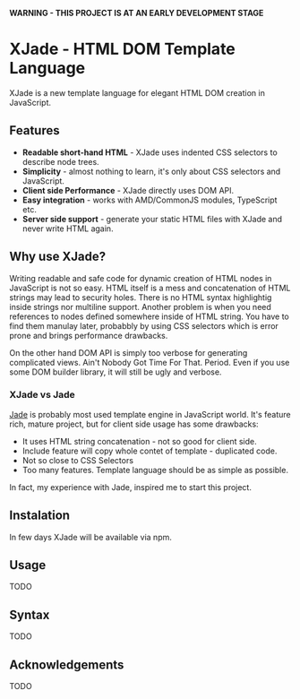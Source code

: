 **WARNING - THIS PROJECT IS AT AN EARLY DEVELOPMENT STAGE**

# XJade - HTML DOM Template Language

XJade is a new template language for elegant HTML DOM creation in JavaScript.


##  Features
* **Readable short-hand HTML** - XJade uses indented CSS selectors to describe node trees.
* **Simplicity** - almost nothing to learn, it's only about CSS selectors and JavaScript.
* **Client side Performance** - XJade directly uses DOM API.
* **Easy integration** - works with AMD/CommonJS modules, TypeScript etc.
* **Server side support** - generate your static HTML files with XJade and never write HTML again.


## Why use XJade?

Writing readable and safe code for dynamic creation of HTML nodes in JavaScript is not so easy.
HTML itself is a mess and concatenation of HTML strings may lead to security holes. There is no HTML syntax highlightig inside strings nor multiline support. Another problem is when you need references to nodes defined somewhere inside of HTML string. You have to find them manulay later, probabbly by using CSS selectors which is error prone and brings performance drawbacks.

On the other hand DOM API is simply too verbose for generating complicated views.
Ain't Nobody Got Time For That. Period.
Even if you use some DOM builder library, it will still be ugly and verbose.


### XJade vs Jade

[Jade](http://jade-lang.com/) is probably most used template engine in JavaScript world.
It's feature rich, mature project, but for client side usage has some drawbacks:

* It uses HTML string concatenation - not so good for client side.
* Include feature will copy whole contet of template - duplicated code.
* Not so close to CSS Selectors
* Too many features. Template language should be as simple as possible.


In fact, my experience with Jade, inspired me to start this project.


## Instalation

In few days XJade will be available via npm.


## Usage

TODO

## Syntax

TODO

## Acknowledgements

TODO
